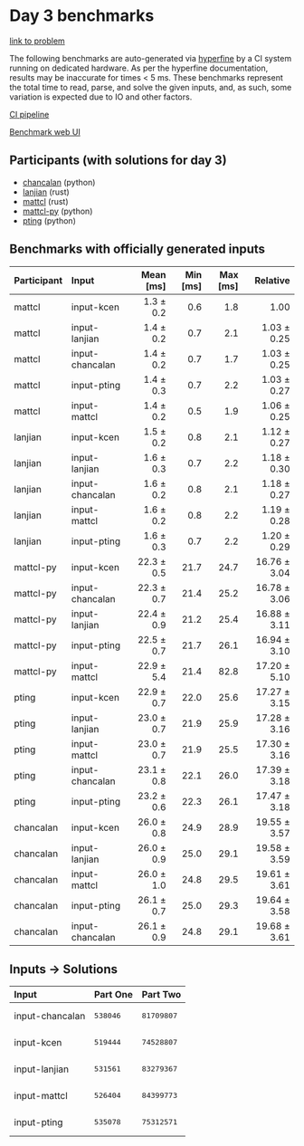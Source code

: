 # Day 3 benchmarks

[link to problem](https://adventofcode.com/2023/day/3)

The following benchmarks are auto-generated via
[hyperfine](https://github.com/sharkdp/hyperfine) by a CI system running on
dedicated hardware. As per the hyperfine documentation, results may be
inaccurate for times < 5 ms. These benchmarks represent the total time to read,
parse, and solve the given inputs, and, as such, some variation is expected due
to IO and other factors.

[CI pipeline](http://ci.papercode.net:8080/teams/main/pipelines/aoc2023)

[Benchmark web UI](https://aoc.ancalagon.black)


## Participants (with solutions for day 3)

- [chancalan](https://github.com/chancalan/aoc2023) (python)
- [lanjian](https://github.com/lanjian/aoc-2023) (rust)
- [mattcl](https://github.com/mattcl/aoc2023) (rust)
- [mattcl-py](https://github.com/mattcl/aoc2023-py) (python)
- [pting](https://github.com/pting/aoc2023) (python)


## Benchmarks with officially generated inputs

| Participant | Input | Mean [ms] | Min [ms] | Max [ms] | Relative |
|:---|:---|---:|---:|---:|---:|
| mattcl | input-kcen | 1.3 ± 0.2 | 0.6 | 1.8 | 1.00 |
| mattcl | input-lanjian | 1.4 ± 0.2 | 0.7 | 2.1 | 1.03 ± 0.25 |
| mattcl | input-chancalan | 1.4 ± 0.2 | 0.7 | 1.7 | 1.03 ± 0.25 |
| mattcl | input-pting | 1.4 ± 0.3 | 0.7 | 2.2 | 1.03 ± 0.27 |
| mattcl | input-mattcl | 1.4 ± 0.2 | 0.5 | 1.9 | 1.06 ± 0.25 |
| lanjian | input-kcen | 1.5 ± 0.2 | 0.8 | 2.1 | 1.12 ± 0.27 |
| lanjian | input-lanjian | 1.6 ± 0.3 | 0.7 | 2.2 | 1.18 ± 0.30 |
| lanjian | input-chancalan | 1.6 ± 0.2 | 0.8 | 2.1 | 1.18 ± 0.27 |
| lanjian | input-mattcl | 1.6 ± 0.2 | 0.8 | 2.2 | 1.19 ± 0.28 |
| lanjian | input-pting | 1.6 ± 0.3 | 0.7 | 2.2 | 1.20 ± 0.29 |
| mattcl-py | input-kcen | 22.3 ± 0.5 | 21.7 | 24.7 | 16.76 ± 3.04 |
| mattcl-py | input-chancalan | 22.3 ± 0.7 | 21.4 | 25.2 | 16.78 ± 3.06 |
| mattcl-py | input-lanjian | 22.4 ± 0.9 | 21.2 | 25.4 | 16.88 ± 3.11 |
| mattcl-py | input-pting | 22.5 ± 0.7 | 21.7 | 26.1 | 16.94 ± 3.10 |
| mattcl-py | input-mattcl | 22.9 ± 5.4 | 21.4 | 82.8 | 17.20 ± 5.10 |
| pting | input-kcen | 22.9 ± 0.7 | 22.0 | 25.6 | 17.27 ± 3.15 |
| pting | input-lanjian | 23.0 ± 0.7 | 21.9 | 25.9 | 17.28 ± 3.16 |
| pting | input-mattcl | 23.0 ± 0.7 | 21.9 | 25.5 | 17.30 ± 3.16 |
| pting | input-chancalan | 23.1 ± 0.8 | 22.1 | 26.0 | 17.39 ± 3.18 |
| pting | input-pting | 23.2 ± 0.6 | 22.3 | 26.1 | 17.47 ± 3.18 |
| chancalan | input-kcen | 26.0 ± 0.8 | 24.9 | 28.9 | 19.55 ± 3.57 |
| chancalan | input-lanjian | 26.0 ± 0.9 | 25.0 | 29.1 | 19.58 ± 3.59 |
| chancalan | input-mattcl | 26.0 ± 1.0 | 24.8 | 29.5 | 19.61 ± 3.61 |
| chancalan | input-pting | 26.1 ± 0.7 | 25.0 | 29.3 | 19.64 ± 3.58 |
| chancalan | input-chancalan | 26.1 ± 0.9 | 24.8 | 29.1 | 19.68 ± 3.61 |


## Inputs -> Solutions

| Input | Part One | Part Two |
|:---|:---|:---|
|input-chancalan|<pre>538046</pre>|<pre>81709807</pre>|
|input-kcen|<pre>519444</pre>|<pre>74528807</pre>|
|input-lanjian|<pre>531561</pre>|<pre>83279367</pre>|
|input-mattcl|<pre>526404</pre>|<pre>84399773</pre>|
|input-pting|<pre>535078</pre>|<pre>75312571</pre>|